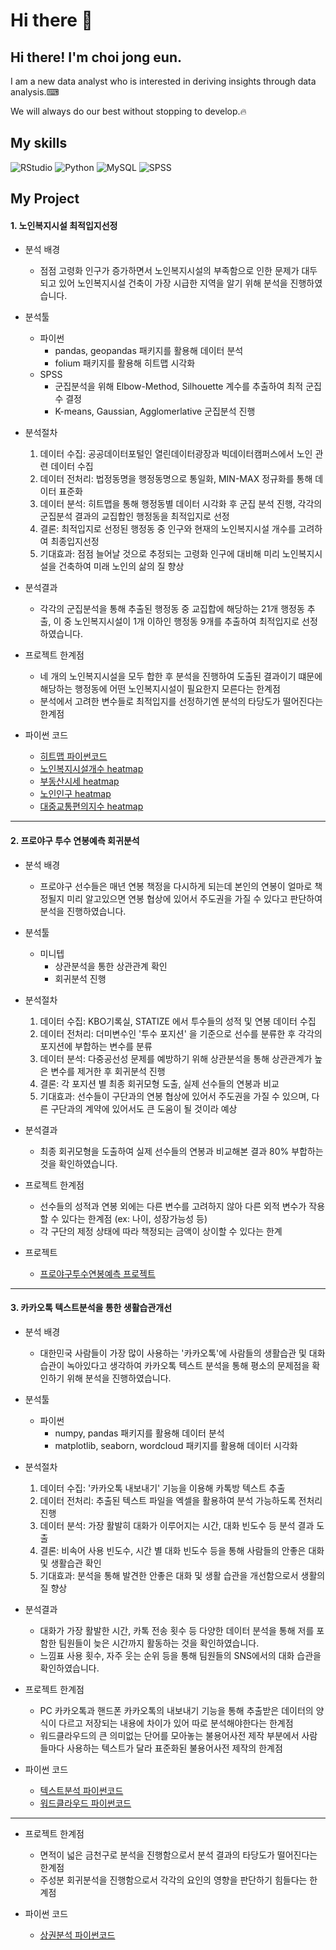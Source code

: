 # Hi there 👋
## Hi there! I'm choi jong eun.
I am a new data analyst who is interested in deriving insights through data analysis.⌨

We will always do our best without stopping to develop.🔥
## My skills
![RStudio](https://img.shields.io/badge/RStudio-4285F4?style=for-the-badge&logo=rstudio&logoColor=white)
![Python](https://img.shields.io/badge/python-3670A0?style=for-the-badge&logo=python&logoColor=ffdd54)
![MySQL](https://img.shields.io/badge/mysql-%2300f.svg?style=for-the-badge&logo=mysql&logoColor=white)
![SPSS](https://img.shields.io/badge/SPSS-217346?style=for-the-badge&logo=SPSS&logoColor=white)
## My Project

#### 1. 노인복지시설 최적입지선정
* 분석 배경
  * 점점 고령화 인구가 증가하면서 노인복지시설의 부족함으로 인한 문제가 대두되고 있어 노인복지시설 건축이 가장 시급한 지역을 알기 위해 분석을 진행하였습니다.

* 분석툴
  * 파이썬
    - pandas, geopandas 패키지를 활용해 데이터 분석
    - folium 패키지를 활용해 히트맵 시각화
  * SPSS
    - 군집분석을 위해 Elbow-Method, Silhouette 계수를 추출하여 최적 군집 수 결정
    - K-means, Gaussian, Agglomerlative 군집분석 진행

* 분석절차
  1. 데이터 수집: 공공데이터포털인 열린데이터광장과 빅데이터캠퍼스에서 노인 관련 데이터 수집
  2. 데이터 전처리: 법정동명을 행정동명으로 통일화, MIN-MAX 정규화를 통해 데이터 표준화
  3. 데이터 분석: 히트맵을 통해 행정동별 데이터 시각화 후 군집 분석 진행, 각각의 군집분석 결과의 교집합인 행정동을 최적입지로 선정
  4. 결론: 최적입지로 선정된 행정동 중 인구와 현재의 노인복지시설 개수를 고려하여 최종입지선정
  5. 기대효과: 점점 늘어날 것으로 추정되는 고령화 인구에 대비해 미리 노인복지시설을 건축하여 미래 노인의 삶의 질 향상

* 분석결과
  - 각각의 군집분석을 통해 추출된 행정동 중 교집합에 해당하는 21개 행정동 추출, 이 중 노인복지시설이 1개 이하인 행정동 9개를 추출하여 최적입지로 선정하였습니다.

* 프로젝트 한계점
  - 네 개의 노인복지시설을 모두 합한 후 분석을 진행하여 도출된 결과이기 떄문에 해당하는 행정동에 어떤 노인복지시설이 필요한지 모른다는 한계점
  - 분석에서 고려한 변수들로 최적입지를 선정하기엔 분석의 타당도가 떨어진다는 한계점
 
* 파이썬 코드
  - [히트맵 파이썬코드](https://github.com/choijouneun/choijongeun/blob/main/heatmap%20code.ipynb)
  - [노인복지시설개수 heatmap](https://github.com/choijouneun/choijongeun/blob/main/%EB%85%B8%EC%9D%B8%EB%B3%B5%EC%A7%80%EC%8B%9C%EC%84%A4%EA%B0%9C%EC%88%98%20heatmap.png)
  - [부동산시세 heatmap](https://github.com/choijouneun/choijongeun/blob/main/%EB%B6%80%EB%8F%99%EC%82%B0%EC%8B%9C%EC%84%B8%20heatmap.png)
  - [노인인구 heatmap](https://github.com/choijouneun/choijongeun/blob/main/%EB%85%B8%EC%9D%B8%EC%9D%B8%EA%B5%AC%20heatmap.png)
  - [대중교통편의지수 heatmap](https://github.com/choijouneun/choijongeun/blob/main/%EB%8C%80%EC%A4%91%EA%B5%90%ED%86%B5%ED%8E%B8%EC%9D%98%EC%A7%80%EC%88%98%20heatmap.png)

___

#### 2. 프로야구 투수 연봉예측 회귀분석
* 분석 배경
  * 프로야구 선수들은 매년 연봉 책정을 다시하게 되는데 본인의 연봉이 얼마로 책정될지 미리 알고있으면 연봉 협상에 있어서 주도권을 가질 수 있다고 판단하여 분석을 진행하였습니다.

* 분석툴
  * 미니텝
    - 상관분석을 통한 상관관계 확인
    - 회귀분석 진행

* 분석절차
  1. 데이터 수집: KBO기록실, STATIZE 에서 투수들의 성적 및 연봉 데이터 수집
  2. 데이터 전처리: 더미변수인 '투수 포지션' 을 기준으로 선수를 분류한 후 각각의 포지션에 부합하는 변수를 분류
  3. 데이터 분석: 다중공선성 문제를 예방하기 위해 상관분석을 통해 상관관계가 높은 변수를 제거한 후 회귀분석 진행
  4. 결론: 각 포지션 별 최종 회귀모형 도출, 실제 선수들의 연봉과 비교
  5. 기대효과: 선수들이 구단과의 연봉 협상에 있어서 주도권을 가질 수 있으며, 다른 구단과의 계약에 있어서도 큰 도움이 될 것이라 예상

* 분석결과
  - 최종 회귀모형을 도출하여 실제 선수들의 연봉과 비교해본 결과 80% 부합하는 것을 확인하였습니다.

* 프로젝트 한계점
  - 선수들의 성적과 연봉 외에는 다른 변수를 고려하지 않아 다른 외적 변수가 작용할 수 있다는 한계점 (ex: 나이, 성장가능성 등)
  - 각 구단의 제정 상태에 따라 책정되는 금액이 상이할 수 있다는 한계

* 프로젝트
  - [프로야구투수연봉예측 프로젝트](https://github.com/choijouneun/choijongeun/blob/main/%ED%94%84%EB%A1%9C%EC%95%BC%EA%B5%AC%20%ED%88%AC%EC%88%98%20%EC%97%B0%EB%B4%89%EC%98%88%EC%B8%A1.pdf)

___

#### 3. 카카오톡 텍스트분석을 통한 생활습관개선
* 분석 배경
  * 대한민국 사람들이 가장 많이 사용하는 '카카오톡'에 사람들의 생활습관 및 대화습관이 녹아있다고 생각하여 카카오톡 텍스트 분석을 통해 평소의 문제점을 확인하기 위해 분석을 진행하였습니다.

* 분석툴
  * 파이썬
    - numpy, pandas 패키지를 활용해 데이터 분석
    - matplotlib, seaborn, wordcloud 패키지를 활용해 데이터 시각화

* 분석절차
  1. 데이터 수집: '카카오톡 내보내기' 기능을 이용해 카톡방 텍스트 추출
  2. 데이터 전처리: 추출된 텍스트 파일을 엑셀을 활용하여 분석 가능하도록 전처리 진행
  3. 데이터 분석: 가장 활발히 대화가 이루어지는 시간, 대화 빈도수 등 분석 결과 도출
  4. 결론: 비속어 사용 빈도수, 시간 별 대화 빈도수 등을 통해 사람들의 안좋은 대화 및 생활습관 확인
  5. 기대효과: 분석을 통해 발견한 안좋은 대화 및 생활 습관을 개선함으로서 생활의 질 향상

* 분석결과
  - 대화가 가장 활발한 시간, 카톡 전송 횟수 등 다양한 데이터 분석을 통해 저를 포함한 팀원들이 늦은 시간까지 활동하는 것을 확인하였습니다.
  - 느낌표 사용 횟수, 자주 웃는 순위 등을 통해 팀원들의 SNS에서의 대화 습관을 확인하였습니다.

* 프로젝트 한계점
  - PC 카카오톡과 핸드폰 카카오톡의 내보내기 기능을 통해 추출받은 데이터의 양식이 다르고 저장되는 내용에 차이가 있어 따로 분석해야한다는 한계점
  - 워드클라우드의 큰 의미없는 단어를 모아놓는 불용어사전 제작 부분에서 사람들마다 사용하는 텍스트가 달라 표준화된 불용어사전 제작의 한계점

* 파이썬 코드
  - [텍스트분석 파이썬코드](https://github.com/choijouneun/choijongeun/blob/main/kakaotalk%20text%20analysis.ipynb)
  - [워드클라우드 파이썬코드](https://github.com/choijouneun/choijongeun/blob/main/wordcloud.ipynb)

____


* 프로젝트 한계점
  - 면적이 넓은 금천구로 분석을 진행함으로서 분석 결과의 타당도가 떨어진다는 한계점
  - 주성분 회귀분석을 진행함으로서 각각의 요인의 영향을 판단하기 힘들다는 한계점

* 파이썬 코드
  * [상권분석 파이썬코드](https://github.com/hanhojong/project/blob/main/commercial%20analysis.ipynb)
